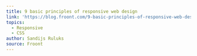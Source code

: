 ```yaml
---
title: 9 basic principles of responsive web design
link: 'https://blog.froont.com/9-basic-principles-of-responsive-web-design/'
topics:
  - Responsive
  - CSS
author: Sandijs Ruluks
source: Froont
---
```


